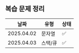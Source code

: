 ## 복습 문제 정리

| 날짜       | 유형    | 상태 |
| ---------- | ------- | ---- |
| 2025.04.02 | 문자열  | ✅   |
| 2025.04.03 | 스택/큐 | ✅   |

